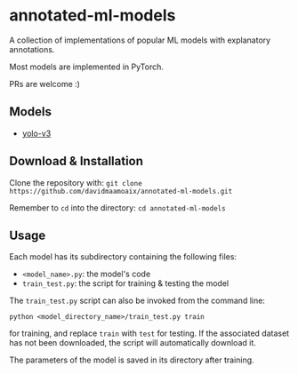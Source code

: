 # annotated-ml-models
A collection of implementations of popular ML models with explanatory annotations.

Most models are implemented in PyTorch.

PRs are welcome :)

## Models
- [yolo-v3](yolo-v3/)

## Download & Installation
Clone the repository with:
```git clone https://github.com/davidmaamoaix/annotated-ml-models.git```

Remember to `cd` into the directory:
```cd annotated-ml-models```

## Usage
Each model has its subdirectory containing the following files:
- `<model_name>.py`: the model's code
- `train_test.py`: the script for training & testing the model

The `train_test.py` script can also be invoked from the command line:

```python <model_directory_name>/train_test.py train```

for training, and replace `train` with `test` for testing. If the associated dataset has not been downloaded, the script will automatically download it.

The parameters of the model is saved in its directory after training.